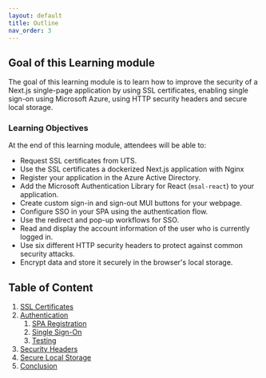```yaml
---
layout: default
title: Outline
nav_order: 3
---
```

## Goal of this Learning module

The goal of this learning module is to learn how to improve the security of a Next.js single-page application by using SSL certificates, enabling single sign-on using Microsoft Azure, using HTTP security headers and secure local storage. 

### Learning Objectives

At the end of this learning module, attendees will be able to:

- Request SSL certificates from UTS.
- Use the SSL certificates a dockerized Next.js application with Nginx
- Register your application in the Azure Active Directory.
- Add the Microsoft Authentication Library for React (`msal-react`) to your application.
- Create custom sign-in and sign-out MUI buttons for your webpage.
- Configure SSO in your SPA using the authentication flow.
- Use the redirect and pop-up workflows for SSO.
- Read and display the account information of the user who is currently logged in.
- Use six different HTTP security headers to protect against common security attacks.
- Encrypt data and store it securely in the browser's local storage.

## Table of Content
1. [SSL Certificates](certificates.md)
2. [Authentication](authentication.md)
	1. [SPA Registration](spa-registration.md)
	2. [Single Sign-On](sso.md)
	3. [Testing](testing.md)
3. [Security Headers](security-headers.md)
4. [Secure Local Storage](local-storage.md)
5. [Conclusion](conclusion.md)